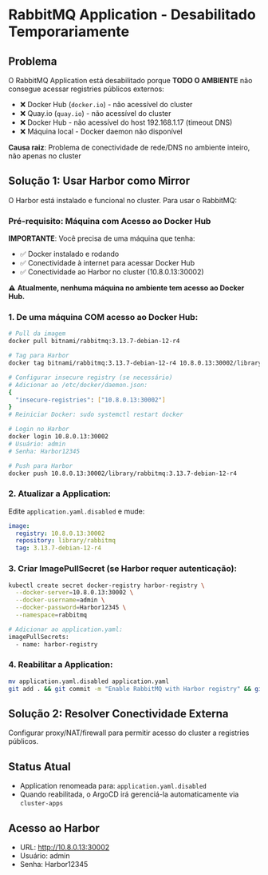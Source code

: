 # RabbitMQ Application - Desabilitado Temporariamente

## Problema

O RabbitMQ Application está desabilitado porque **TODO O AMBIENTE** não consegue acessar registries públicos externos:

- ❌ Docker Hub (`docker.io`) - não acessível do cluster
- ❌ Quay.io (`quay.io`) - não acessível do cluster
- ❌ Docker Hub - não acessível do host 192.168.1.17 (timeout DNS)
- ❌ Máquina local - Docker daemon não disponível

**Causa raiz**: Problema de conectividade de rede/DNS no ambiente inteiro, não apenas no cluster

## Solução 1: Usar Harbor como Mirror

O Harbor está instalado e funcional no cluster. Para usar o RabbitMQ:

### Pré-requisito: Máquina com Acesso ao Docker Hub

**IMPORTANTE**: Você precisa de uma máquina que tenha:
- ✅ Docker instalado e rodando
- ✅ Conectividade à internet para acessar Docker Hub
- ✅ Conectividade ao Harbor no cluster (10.8.0.13:30002)

⚠️ **Atualmente, nenhuma máquina no ambiente tem acesso ao Docker Hub.**

### 1. De uma máquina COM acesso ao Docker Hub:

```bash
# Pull da imagem
docker pull bitnami/rabbitmq:3.13.7-debian-12-r4

# Tag para Harbor
docker tag bitnami/rabbitmq:3.13.7-debian-12-r4 10.8.0.13:30002/library/rabbitmq:3.13.7-debian-12-r4

# Configurar insecure registry (se necessário)
# Adicionar ao /etc/docker/daemon.json:
{
  "insecure-registries": ["10.8.0.13:30002"]
}
# Reiniciar Docker: sudo systemctl restart docker

# Login no Harbor
docker login 10.8.0.13:30002
# Usuário: admin
# Senha: Harbor12345

# Push para Harbor
docker push 10.8.0.13:30002/library/rabbitmq:3.13.7-debian-12-r4
```

### 2. Atualizar a Application:

Edite `application.yaml.disabled` e mude:

```yaml
image:
  registry: 10.8.0.13:30002
  repository: library/rabbitmq
  tag: 3.13.7-debian-12-r4
```

### 3. Criar ImagePullSecret (se Harbor requer autenticação):

```bash
kubectl create secret docker-registry harbor-registry \
  --docker-server=10.8.0.13:30002 \
  --docker-username=admin \
  --docker-password=Harbor12345 \
  --namespace=rabbitmq

# Adicionar ao application.yaml:
imagePullSecrets:
  - name: harbor-registry
```

### 4. Reabilitar a Application:

```bash
mv application.yaml.disabled application.yaml
git add . && git commit -m "Enable RabbitMQ with Harbor registry" && git push
```

## Solução 2: Resolver Conectividade Externa

Configurar proxy/NAT/firewall para permitir acesso do cluster a registries públicos.

## Status Atual

- Application renomeada para: `application.yaml.disabled`
- Quando reabilitada, o ArgoCD irá gerenciá-la automaticamente via `cluster-apps`

## Acesso ao Harbor

- URL: http://10.8.0.13:30002
- Usuário: admin
- Senha: Harbor12345
